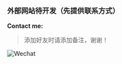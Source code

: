 ### 外部网站待开发（先提供联系方式）

**Contact me:**

> 添加好友时请添加备注，谢谢！

<p><img src="https://img.shields.io/badge/WeChat-guoyanan61-07C160?logo=wechat" alt="Wechat" loading="lazy" class="medium-zoom-image"></p>
